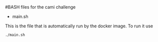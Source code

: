 #BASH files for the cami challenge

- main.sh

This is the file that is automatically run by the docker image. To run it use

```
./main.sh
```

